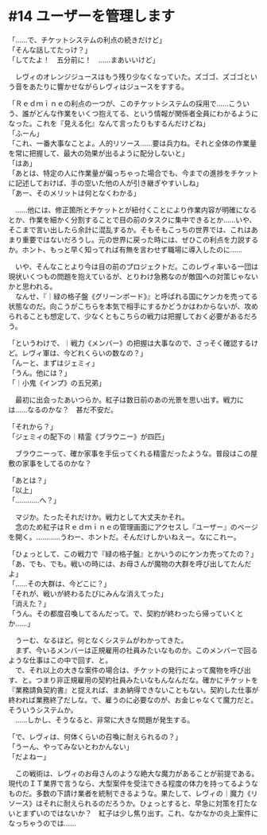 # #14 ユーザーを管理します

「……で、チケットシステムの利点の続きだけど」  
「そんな話してたっけ？」  
「してたよ！　五分前に！　……まあいいけど」

　レヴィのオレンジジュースはもう残り少なくなっていた。ズゴゴ、ズゴゴという音をあたりに響かせながらレヴィはジュースをすする。

「Ｒｅｄｍｉｎｅの利点の一つが、このチケットシステムの採用で……こういう、誰がどんな作業をいくつ抱えてる、という情報が関係者全員にわかるようになった。これを『見える化』なんて言ったりもするんだけどね」  
「ふーん」  
「これ、一番大事なことよ。人的リソース……要は兵力ね。それと全体の作業量を常に把握して、最大の効果が出るように配分しないと」  
「はあ」  
「あとは、特定の人に作業量が偏っちゃった場合でも、今までの進捗をチケットに記述しておけば、手の空いた他の人が引き継ぎやすいしね」  
「あー、そのメリットは何となくわかる」

　……他には、修正箇所とチケットとが紐付くことにより作業内容が明確になるとか、作業を細かく分割することで目の前のタスクに集中できるとか……いや、そこまで言い出したら余計に混乱するか。そもそもこっちの世界では、これはあまり重要ではないだろうし。元の世界に戻った時には、ぜひこの利点を力説するか。ホント、もっと早く知ってれば有無を言わせず職場に導入したのに……

　いや、そんなことより今は目の前のプロジェクトだ。このレヴィ率いる一団は現状いくつもの問題を抱えているが、とりわけ急務なのが敵国への対策じゃないかと思われる。  
　なんせ、『｜緑の格子盤《グリーンボード》』と呼ばれる国にケンカを売ってる状態なのだ。向こうがこちらを本気で相手にするかどうかはわからないが、攻められることも想定して、少なくともこちらの戦力は把握しておく必要があるだろう。

「というわけで、｜戦力《メンバー》の把握は大事なので、さっそく確認するけど。レヴィ軍は、今どれくらいの数なの？」  
「んーと、まずはジェミィ」  
「うん。他には？」  
「｜小鬼《インプ》の五兄弟」

　最初に出会ったあいつらか。紅子は数日前のあの光景を思い出す。戦力には……なるのかな？　甚だ不安だ。

「それから？」  
「ジェミィの配下の｜精霊《ブラウニー》が四匹」

　ブラウニーって、確か家事を手伝ってくれる精霊だったような。普段はこの屋敷の家事をしてるのかな？

「あとは？」  
「以上」  
「…………へ？」

　マジか。たったそれだけか。戦力として大丈夫かそれ。  
　念のため紅子はＲｅｄｍｉｎｅの管理画面にアクセスし『ユーザー』のページを開く。…………うわー、ホントだ。そんだけしかいねえー。なにこれー。

「ひょっとして、この戦力で『緑の格子盤』とかいうのにケンカ売ってたの？」  
「あ、でも、でも。戦いの時には、お母さんが魔物の大群を呼び出してたんだよ」  
「……その大群は、今どこに？」  
「それが、戦いが終わるたびにみんな消えてった」  
「消えた？」  
「うん。その都度召喚してるんだって。で、契約が終わったら帰っていくとか……」

　うーむ、なるほど。何となくシステムがわかってきた。  
　まず、今いるメンバーは正規雇用の社員みたいなものか。このメンバーで回るような仕事はこの中で回す、と。  
　で、それ以上の大きな案件の場合は、チケットの発行によって魔物を呼び出す、と。つまり非正規雇用の契約社員みたいなもんなんだな。確かにチケットを『業務請負契約書』と捉えれば、まあ納得できないこともない。契約した仕事が終われば業務終了だしな。で、雇うのに必要なのが、お金じゃなくて魔力だと。そういうシステムか。  
　……しかし、そうなると、非常に大きな問題が発生する。

「で、レヴィは、何体くらいの召喚に耐えられるの？」  
「うーん、やってみないとわかんない」  
「だよねー」

　この戦術は、レヴィのお母さんのような絶大な魔力があることが前提である。現代のＩＴ業界で言うなら、大型案件を受注できる程度の体力を持ってるようなものだ。多数の下請け業者を統制できるような。果たして、レヴィの｜魔力《リソース》はそれに耐えられるのだろうか。ひょっとすると、早急に対策を打たないとまずいのではないか？　紅子は少し焦り出す。これ、なかなかの炎上案件になっちゃうのでは……
